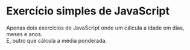 <h1>Exercício simples de JavaScript</h1>

<p>Apenas dois exercícios de JavaScript onde um cálcula a idade em dias, meses e anos.<br>
E, outro que cálcula a média ponderada.</p>